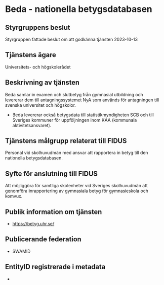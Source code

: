 # Beda - nationella betygsdatabasen

## Styrgruppens beslut

Styrgruppen fattade beslut om att godkänna tjänsten 2023-10-13

## Tjänstens ägare

Universitets- och högskolerådet

## Beskrivning av tjänsten

Beda samlar in examen och slutbetyg från gymnasial utbildning och levererar dem till antagningssystemet NyA som används för antagningen till svenska universitet och högskolor.

-   Beda levererar också betygsdata till statistikmyndigheten SCB och till Sveriges kommuner för uppföljningen inom KAA (kommunala aktivitetsansvaret).

## Tjänstens målgrupp relaterat till FIDUS

Personal vid skolhuvudmän med ansvar att rapportera in betyg till den nationella betygsdatabasen.

## Syfte för anslutning till FIDUS

Att möjliggöra för samtliga skolenheter vid Sveriges skolhuvudmän att genomföra inrapportering av gymnasiala betyg för gymnasieskola och komvux.

## Publik information om tjänsten

-   https://betyg.uhr.se/

## Publicerande federation

-   SWAMID

## EntityID registrerade i metadata

-   
